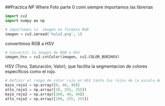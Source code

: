 ##Practica NP Where Foto
parte 0 comi siempre importamos las librerias
```python
import cv2
import numpy as np

# importamos la  imagen en formato RGB
imagen = cv2.imread('halo2.png', 1)
```
convertimos RGB a HSV

```python
# Convertir la imagen de RGB a HSV
imagen_hsv = cv2.cvtColor(imagen, cv2.COLOR_BGR2HSV)
```
 HSV (Tono, Saturación, Valor), que facilita la segmentacion de colores específicos como el rojo.

```python
# Definir el rango de color rojo en HSV tanto los rojos de la escala de color de la izquierda como el rojo de la derecha 
bajo_rojo1 = np.array([0, 40, 40])
alto_rojo1 = np.array([10, 255, 255])
bajo_rojo2 = np.array([160, 40, 40])
alto_rojo2 = np.array([180, 255, 255])
```
